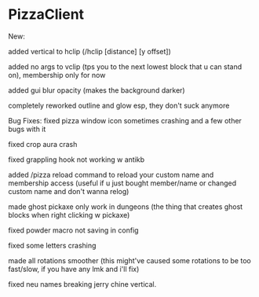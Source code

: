 # PizzaClient

New:

added vertical to hclip (/hclip [distance] [y offset])

added no args to vclip (tps you to the next lowest block that u can stand on), membership only for now

added gui blur opacity (makes the background darker)

completely reworked outline and glow esp, they don't suck anymore


Bug Fixes:
fixed pizza window icon sometimes crashing and a few other bugs with it

fixed crop aura crash

fixed grappling hook not working w antikb

added /pizza reload command to reload your custom name and membership access (useful if u just bought member/name or changed custom name and don't wanna relog)

made ghost pickaxe only work in dungeons (the thing that creates ghost blocks when right clicking w pickaxe)

fixed powder macro not saving in config

fixed some letters crashing

made all rotations smoother (this might've caused some rotations to be too fast/slow, if you have any lmk and i'll fix)

fixed neu names breaking jerry chine vertical.
